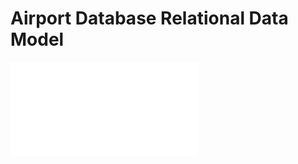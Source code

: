 # Airport Database Relational Data Model



![Airport Database Relational Data Model](/475%20Group%20Project%20-%20Relational%20Data%20Model%20.pdf)
